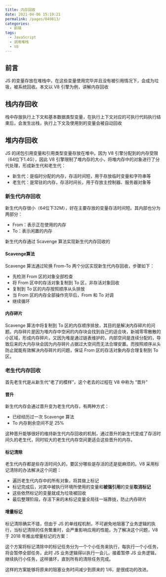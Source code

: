 ```yaml
---
title: 内存回收
date: 2021-04-06 15:19:21
permalink: /pages/049813/
categories:
  - 前端
tags:
  - JavaScript
  - 调用堆栈
  - V8
---
```

## 前言
JS 的变量存放在堆栈中，在这些变量使用完毕并且没有被引用情况下，会成为垃圾，被系统回收。本文以 V8 引擎为例，讲解内存回收

## 栈内存回收
栈中存放执行上下文和基本数据类型变量，在执行上下文对应的可执行代码执行结束后，会发生出栈，执行上下文及使用到的变量会被自动回收

## 堆内存回收
JS 的闭包引用变量和引用类型变量存放在堆中。因为 V8 引擎分配到的内存受限（64位下1.4G），因此 V8 引擎限制了堆内存的大小，将堆内存中的对象进行了分代处理，形成新生代和老生代：
- 新生代：是临时分配的内存，存活时间短，用于存放临时变量和字符串等
- 老生代：是常驻的内存，存活时间长，用于存放主控制器、服务器对象等

### 新生代内存回收
新生代内存很小（64位下32M），好在主要存放的变量存活时间短。其内部也分为两部分：
- From：表示正在使用的内存
- To：表示闲置的内存

新生代内存通过 Scavenge 算法实现新生代内存回收的

#### Scavenge算法
Scavenge 算法通过轮换 From-To 两个分区实现新生代内存回收，步骤如下：
- 先检测 From 区的对象全部检查
- 将 From 区中的存活对象复制到 To 区，非存活对象回收
- 复制到 To 区的内存按照顺序从头排放
- 当 From 区的内存全部操作完毕后，From 和 To 对调
- 继续循环

#### 内存碎片
Scavenge 算法中将复制到 To 区的内存顺序排放，其目的是解决内存碎片的问题。内存碎片是因为堆内存中空闲的内存块会找到自己的适合块，新城零零散散的小区域，形成内存碎片。又因为堆是通过链表维护的，内部空间是连续分配的，导致后来的大内存块会因为内存碎片占据过大空间而无法合理安置。而按照顺序从头防止就能有效解决内存碎片的问题，保证 From 区的存活对象内存合理复制到 To 区。

### 老生代内存回收
首先老生代是从新生代“老了的模样”，这个老去的过程在 V8 中称为 “晋升”

#### 晋升
新生代内存会通过晋升变为老生代内存，有两种方式：
- 已经经历过一次 Scavenge 算法
- To 内存剩余空间不足 25%

这种晋升能够很好的维持新生代内存回收的机制，通过晋升的新生代变成了存活时间久的老生代，同时较大的老生代内存空间更适合这些晋升的内存。

#### 标记清除
老生代内存都是些存活时间久的，要区分哪些是存活的还是挺麻烦的。V8 采用标记清除的办法解决这个问题：
- 遍历老生代内存中的所有对象，将其做上标记
- 标记完成后，对其中被执行环境所使用的变量和**被强引用**的变量**取消标记**
- 这些依然标记的变量就成为垃圾被回收
- 最后整理阶段，存活下来的未标记变量全局往一端靠拢，防止内存碎片

#### 增量标记
标记清除确实不错，但由于 JS 的单线程机制，不可避免地阻塞了业务逻辑的执行，当标记清除的任务繁重时，会严重影响应用的性能。为了解决这个问题，V8 于 2018 年推出增量标记的方案：

这个方案将标记清除中的标记任务分为一个个小任务来执行，每执行一个小任务，将会暂停全部任务，此时 JS 业务逻辑得以执行一会儿，接着暂停 JS 业务逻辑，继续执行小任务，这样循环，直到所有的清除任务完成。

这样的方案能够将原来的阻塞业务时间减少到原来的 1/6，是很成功的改进。